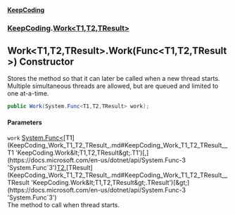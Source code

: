 #### [KeepCoding](index.md 'index')
### [KeepCoding](KeepCoding.md 'KeepCoding').[Work&lt;T1,T2,TResult&gt;](KeepCoding_Work_T1_T2_TResult_.md 'KeepCoding.Work&lt;T1,T2,TResult&gt;')
## Work&lt;T1,T2,TResult&gt;.Work(Func&lt;T1,T2,TResult&gt;) Constructor
Stores the method so that it can later be called when a new thread starts. Multiple simultaneous threads are allowed, but are queued and limited to one at-a-time.  
```csharp
public Work(System.Func<T1,T2,TResult> work);
```
#### Parameters
<a name='KeepCoding_Work_T1_T2_TResult__Work(System_Func_T1_T2_TResult_)_work'></a>
`work` [System.Func&lt;](https://docs.microsoft.com/en-us/dotnet/api/System.Func-3 'System.Func`3')[T1](KeepCoding_Work_T1_T2_TResult_.md#KeepCoding_Work_T1_T2_TResult__T1 'KeepCoding.Work&lt;T1,T2,TResult&gt;.T1')[,](https://docs.microsoft.com/en-us/dotnet/api/System.Func-3 'System.Func`3')[T2](KeepCoding_Work_T1_T2_TResult_.md#KeepCoding_Work_T1_T2_TResult__T2 'KeepCoding.Work&lt;T1,T2,TResult&gt;.T2')[,](https://docs.microsoft.com/en-us/dotnet/api/System.Func-3 'System.Func`3')[TResult](KeepCoding_Work_T1_T2_TResult_.md#KeepCoding_Work_T1_T2_TResult__TResult 'KeepCoding.Work&lt;T1,T2,TResult&gt;.TResult')[&gt;](https://docs.microsoft.com/en-us/dotnet/api/System.Func-3 'System.Func`3')  
The method to call when thread starts.
  
